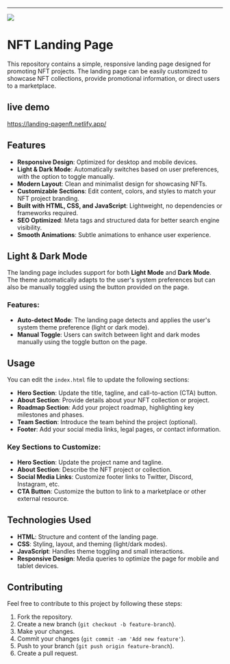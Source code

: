 ---

<img src="https://landing-pagenft.netlify.app/img/cover.png" />

# NFT Landing Page

This repository contains a simple, responsive landing page designed for promoting NFT projects.
The landing page can be easily customized to showcase NFT collections,
provide promotional information, or direct users to a marketplace.

## live demo

https://landing-pagenft.netlify.app/

## Features

- **Responsive Design**: Optimized for desktop and mobile devices.
- **Light & Dark Mode**: Automatically switches based on user preferences, with the option to toggle manually.
- **Modern Layout**: Clean and minimalist design for showcasing NFTs.
- **Customizable Sections**: Edit content, colors, and styles to match your NFT project branding.
- **Built with HTML, CSS, and JavaScript**: Lightweight, no dependencies or frameworks required.
- **SEO Optimized**: Meta tags and structured data for better search engine visibility.
- **Smooth Animations**: Subtle animations to enhance user experience.

## Light & Dark Mode

The landing page includes support for both **Light Mode** and **Dark Mode**.
The theme automatically adapts to the user's system preferences but can also be manually toggled using the button provided on the page.

### Features:

- **Auto-detect Mode**: The landing page detects and applies the user's system theme preference (light or dark mode).
- **Manual Toggle**: Users can switch between light and dark modes manually using the toggle button on the page.

## Usage

You can edit the `index.html` file to update the following sections:

- **Hero Section**: Update the title, tagline, and call-to-action (CTA) button.
- **About Section**: Provide details about your NFT collection or project.
- **Roadmap Section**: Add your project roadmap, highlighting key milestones and phases.
- **Team Section**: Introduce the team behind the project (optional).
- **Footer**: Add your social media links, legal pages, or contact information.

### Key Sections to Customize:

- **Hero Section**: Update the project name and tagline.
- **About Section**: Describe the NFT project or collection.
- **Social Media Links**: Customize footer links to Twitter, Discord, Instagram, etc.
- **CTA Button**: Customize the button to link to a marketplace or other external resource.

## Technologies Used

- **HTML**: Structure and content of the landing page.
- **CSS**: Styling, layout, and theming (light/dark modes).
- **JavaScript**: Handles theme toggling and small interactions.
- **Responsive Design**: Media queries to optimize the page for mobile and tablet devices.

## Contributing

Feel free to contribute to this project by following these steps:

1. Fork the repository.
2. Create a new branch (`git checkout -b feature-branch`).
3. Make your changes.
4. Commit your changes (`git commit -am 'Add new feature'`).
5. Push to your branch (`git push origin feature-branch`).
6. Create a pull request.

